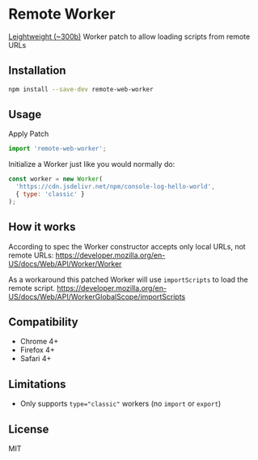# Remote Worker

[Leightweight (~300b)][1] Worker patch to allow loading scripts from remote URLs


## Installation

```bash
npm install --save-dev remote-web-worker
```

## Usage

Apply Patch

```js
import 'remote-web-worker';
```

Initialize a Worker just like you would normally do:

```js
const worker = new Worker(
  'https://cdn.jsdelivr.net/npm/console-log-hello-world',
  { type: 'classic' }
);
```

## How it works

According to spec the Worker constructor accepts only local URLs, not remote URLs:
https://developer.mozilla.org/en-US/docs/Web/API/Worker/Worker 

As a workaround this patched Worker will use `importScripts` to load the remote script.
https://developer.mozilla.org/en-US/docs/Web/API/WorkerGlobalScope/importScripts

## Compatibility

 - Chrome 4+
 - Firefox 4+
 - Safari 4+

## Limitations

 - Only supports `type="classic"` workers (no `import` or `export`)

## License

MIT

[1]: https://bundlephobia.com/package/remote-web-worker